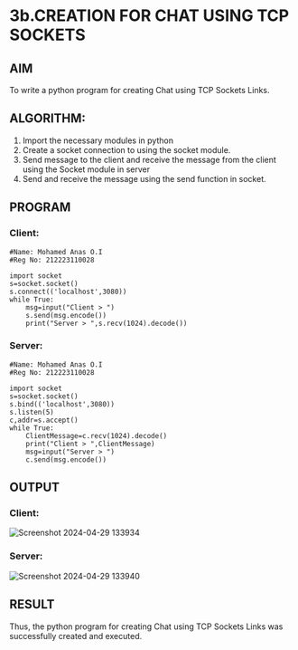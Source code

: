 # 3b.CREATION FOR CHAT USING TCP SOCKETS
## AIM
To write a python program for creating Chat using TCP Sockets Links.
## ALGORITHM:
1. Import the necessary modules in python
2. Create a socket connection to using the socket module.
3. Send message to the client and receive the message from the client using the Socket module in
 server
4. Send and receive the message using the send function in socket.
## PROGRAM

### Client:
```
#Name: Mohamed Anas O.I
#Reg No: 212223110028

import socket
s=socket.socket()
s.connect(('localhost',3080))
while True:
    msg=input("Client > ")
    s.send(msg.encode())
    print("Server > ",s.recv(1024).decode())

```

### Server:
```
#Name: Mohamed Anas O.I
#Reg No: 212223110028

import socket
s=socket.socket()
s.bind(('localhost',3080))
s.listen(5)
c,addr=s.accept()
while True:
    ClientMessage=c.recv(1024).decode()
    print("Client > ",ClientMessage)
    msg=input("Server > ")
    c.send(msg.encode())
```
## OUTPUT
### Client:
![Screenshot 2024-04-29 133934](https://github.com/Anas536/3b_CHAT_USING_TCP_SOCKETS/assets/139841834/4f9da8c8-4e05-4499-854f-4020e60685a0)

### Server:
![Screenshot 2024-04-29 133940](https://github.com/Anas536/3b_CHAT_USING_TCP_SOCKETS/assets/139841834/c84aacfe-141c-4fd6-b473-c438e750e9cf)

## RESULT
Thus, the python program for creating Chat using TCP Sockets Links was successfully 
created and executed.
